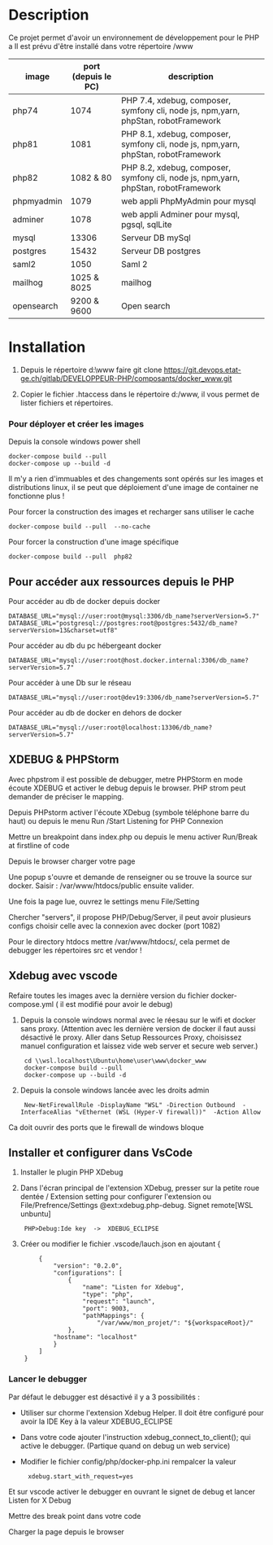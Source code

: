 # Description

Ce projet permet d'avoir un environnement de développement pour le PHP a
Il est prévu d'être installé dans votre répertoire /www

| image      | port (depuis le PC) | description                                                                        |
|------------|---------------------|------------------------------------------------------------------------------------|
| php74      | 1074                | PHP 7.4, xdebug, composer, symfony cli, node js, npm,yarn, phpStan, robotFramework |
| php81      | 1081                | PHP 8.1, xdebug, composer, symfony cli, node js, npm,yarn, phpStan, robotFramework |
| php82      | 1082 & 80           | PHP 8.2, xdebug, composer, symfony cli, node js, npm,yarn, phpStan, robotFramework |
| phpmyadmin | 1079                | web appli PhpMyAdmin pour mysql                                                    |
| adminer    | 1078                | web appli Adminer pour mysql, pgsql, sqlLite                                       |
| mysql      | 13306               | Serveur DB mySql                                                                   |
| postgres   | 15432               | Serveur DB postgres                                                                |
| saml2      | 1050                | Saml 2                                                                             |
| mailhog    | 1025 & 8025         | mailhog                                                                            |       
| opensearch | 9200 & 9600         | Open search                                                                        |

# Installation

1) Depuis le répertoire d:\www faire
    git clone https://git.devops.etat-ge.ch/gitlab/DEVELOPPEUR-PHP/composants/docker_www.git

2) Copier le fichier .htaccess dans le répertoire d:/www, il vous permet de lister fichiers et répertoires.


### Pour déployer et créer les images

Depuis la console windows power shell

    docker-compose build --pull  
    docker-compose up --build -d

Il m'y a rien d'immuables et des changements sont opérés sur les images et distributions linux, il se peut que
déploiement d'une image de container ne fonctionne plus !


Pour forcer la construction des images et recharger sans utiliser le cache

    docker-compose build --pull  --no-cache

Pour forcer la construction d'une image spécifique

    docker-compose build --pull  php82

## Pour accéder aux ressources depuis le PHP

Pour accéder au db de docker depuis docker

    DATABASE_URL="mysql://user:root@mysql:3306/db_name?serverVersion=5.7"
    DATABASE_URL="postgresql://postgres:root@postgres:5432/db_name?serverVersion=13&charset=utf8"

Pour accéder au db du pc hébergeant docker

    DATABASE_URL="mysql://user:root@host.docker.internal:3306/db_name?serverVersion=5.7"

Pour accéder à une Db sur le réseau

    DATABASE_URL="mysql://user:root@dev19:3306/db_name?serverVersion=5.7"

Pour accéder au db de docker en dehors de docker

    DATABASE_URL="mysql://user:root@localhost:13306/db_name?serverVersion=5.7"

## XDEBUG & PHPStorm

Avec phpstrom il est possible de debugger, metre PHPStorm en mode écoute XDEBUG et activer le debug depuis le browser.
PHP strom peut demander de préciser le mapping.

Depuis PHPstorm activer l'écoute XDebug (symbole téléphone barre du haut) ou depuis le menu Run /Start Listening for PHP
Connexion

Mettre un breakpoint dans index.php ou depuis le menu activer Run/Break at firstline of code

Depuis le browser charger votre page

Une popup s'ouvre et demande de renseigner ou se trouve la source sur docker. Saisir : /var/www/htdocs/public ensuite
valider.

Une fois la page lue, ouvrez le settings menu File/Setting

Chercher "servers", il propose PHP/Debug/Server, il peut avoir plusieurs configs choisir celle avec la connexion avec
docker (port 1082)

Pour le directory htdocs mettre /var/www/htdocs/, cela permet de debugger les répertoires src et vendor !




## Xdebug avec vscode

Refaire toutes les images avec la dernière version du fichier docker-compose.yml ( il est modifié pour avoir le debug)

1) Depuis la console windows normal avec le réesau sur le wifi et docker sans proxy. (Attention avec les dernière version de docker il faut aussi désactivé le proxy. Aller dans Setup Ressources Proxy, choisissez manuel configuration et laissez vide web server et secure web server.)

        cd \\wsl.localhost\Ubuntu\home\user\www\docker_www
        docker-compose build --pull  
        docker-compose up --build -d


2) Depuis la console windows lancée avec les droits admin
   
        New-NetFirewallRule -DisplayName "WSL" -Direction Outbound  -InterfaceAlias "vEthernet (WSL (Hyper-V firewall))"  -Action Allow

Ca doit ouvrir des ports que le firewall de windows bloque

## Installer et configurer dans VsCode

1) Installer le plugin PHP XDebug
2) Dans l'écran principal de l'extension XDebug, presser sur la petite roue dentée / Extension setting pour configurer l'extension ou File/Prefrence/Settings  @ext:xdebug.php-debug.
Signet remote[WSL unbuntu]

        PHP>Debug:Ide key  ->  XDEBUG_ECLIPSE

3) Créer ou modifier le fichier .vscode/lauch.json en ajoutant
        {

            {
                "version": "0.2.0",
                "configurations": [
                    {
                        "name": "Listen for Xdebug",
                        "type": "php",
                        "request": "launch",
                        "port": 9003,
                        "pathMappings": {
                            "/var/www/mon_projet/": "${workspaceRoot}/"
                    },
                "hostname": "localhost"
                }
            ]   
        }



### Lancer le debugger
Par défaut le debugger est désactivé il y a 3 possibilités :

- Utiliser sur chorme l'extension Xdebug Helper. Il doit être configuré pour avoir la IDE Key à la valeur XDEBUG_ECLIPSE
- Dans votre code ajouter l'instruction xdebug_connect_to_client(); qui active le debugger. (Partique quand on debug un web service)
- Modifier le fichier config/php/docker-php.ini rempalcer la valeur

        xdebug.start_with_request=yes


Et sur vscode activer le debugger en ouvrant le signet de debug et lancer Listen for X Debug

Mettre des break point dans votre code

Charger la page depuis le browser

